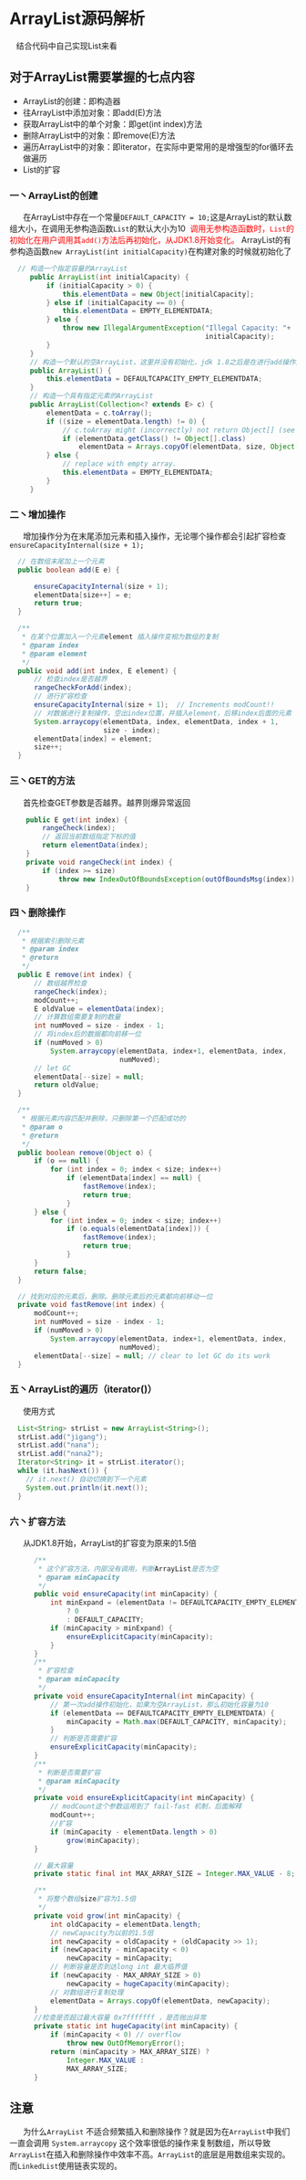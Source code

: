 # ArrayList源码解析
&nbsp;&nbsp;&nbsp;结合代码中自己实现List来看
## 对于ArrayList需要掌握的七点内容
* ArrayList的创建：即构造器
* 往ArrayList中添加对象：即add(E)方法
* 获取ArrayList中的单个对象：即get(int index)方法
* 删除ArrayList中的对象：即remove(E)方法
* 遍历ArrayList中的对象：即iterator，在实际中更常用的是增强型的for循环去做遍历
* List的扩容

### 一丶ArrayList的创建
&nbsp;&nbsp;&nbsp;&nbsp;&nbsp;
在ArrayList中存在一个常量`DEFAULT_CAPACITY = 10;`这是ArrayList的默认数组大小，在调用无参构造函数`List`的默认大小为10<font color=red>&nbsp;
调用无参构造函数时，`List`的初始化在用户调用其`add()`方法后再初始化，从JDK1.8开始变化。</font>
ArrayList的有参构造函数`new ArrayList(int initialCapacity)`在构建对象的时候就初始化了
```java
  // 构造一个指定容量的ArrayList
     public ArrayList(int initialCapacity) {
         if (initialCapacity > 0) {
             this.elementData = new Object[initialCapacity];
         } else if (initialCapacity == 0) {
             this.elementData = EMPTY_ELEMENTDATA;
         } else {
             throw new IllegalArgumentException("Illegal Capacity: "+
                                                initialCapacity);
         }
     }
     // 构造一个默认的空ArrayList，这里并没有初始化，jdk 1.8之后是在进行add操作后初始化
     public ArrayList() {
         this.elementData = DEFAULTCAPACITY_EMPTY_ELEMENTDATA;
     }
     // 构造一个具有指定元素的ArrayList
     public ArrayList(Collection<? extends E> c) {
         elementData = c.toArray();
         if ((size = elementData.length) != 0) {
             // c.toArray might (incorrectly) not return Object[] (see 6260652)
             if (elementData.getClass() != Object[].class)
                 elementData = Arrays.copyOf(elementData, size, Object[].class);
         } else {
             // replace with empty array.
             this.elementData = EMPTY_ELEMENTDATA;
         }
     }
```
### 二丶增加操作
&nbsp;&nbsp;&nbsp;&nbsp;&nbsp;
增加操作分为在末尾添加元素和插入操作，无论哪个操作都会引起扩容检查`ensureCapacityInternal(size + 1); `
```java
  // 在数组末尾加上一个元素
  public boolean add(E e) {

      ensureCapacityInternal(size + 1);
      elementData[size++] = e;
      return true;
  }

  /**
   * 在某个位置加入一个元素element 插入操作变相为数组的复制
   * @param index
   * @param element
   */
  public void add(int index, E element) {
      // 检查index是否越界
      rangeCheckForAdd(index);
      // 进行扩容检查
      ensureCapacityInternal(size + 1);  // Increments modCount!!
      // 对数据进行复制操作，空出index位置，并插入element，后移index后面的元素
      System.arraycopy(elementData, index, elementData, index + 1,
                       size - index);
      elementData[index] = element;
      size++;
  }
```
### 三丶GET的方法
&nbsp;&nbsp;&nbsp;&nbsp;&nbsp;
首先检查GET参数是否越界。越界则爆异常返回
```java
    public E get(int index) {
        rangeCheck(index);
        // 返回当前数组指定下标的值
        return elementData(index);
    }
    private void rangeCheck(int index) {
        if (index >= size)
            throw new IndexOutOfBoundsException(outOfBoundsMsg(index));
    }
```
### 四丶删除操作
```java
  /**
   * 根据索引删除元素
   * @param index
   * @return
   */
  public E remove(int index) {
      // 数组越界检查
      rangeCheck(index);
      modCount++;
      E oldValue = elementData(index);
      // 计算数组需要复制的数量
      int numMoved = size - index - 1;
      // 将index后的数据都向前移一位
      if (numMoved > 0)
          System.arraycopy(elementData, index+1, elementData, index,
                           numMoved);
      // let GC
      elementData[--size] = null;
      return oldValue;
  }

  /**
   * 根据元素内容匹配并删除，只删除第一个匹配成功的
   * @param o
   * @return
   */
  public boolean remove(Object o) {
      if (o == null) {
          for (int index = 0; index < size; index++)
              if (elementData[index] == null) {
                  fastRemove(index);
                  return true;
              }
      } else {
          for (int index = 0; index < size; index++)
              if (o.equals(elementData[index])) {
                  fastRemove(index);
                  return true;
              }
      }
      return false;
  }

  // 找到对应的元素后，删除。删除元素后的元素都向前移动一位
  private void fastRemove(int index) {
      modCount++;
      int numMoved = size - index - 1;
      if (numMoved > 0)
          System.arraycopy(elementData, index+1, elementData, index,
                           numMoved);
      elementData[--size] = null; // clear to let GC do its work
  }
```
### 五丶ArrayList的遍历（iterator()）
&nbsp;&nbsp;&nbsp;&nbsp;&nbsp;
使用方式
```java
  List<String> strList = new ArrayList<String>();
  strList.add("jigang");
  strList.add("nana");
  strList.add("nana2");
  Iterator<String> it = strList.iterator();
  while (it.hasNext()) {
    // it.next() 自动切换到下一个元素
    System.out.println(it.next());
  }
```
### 六丶扩容方法
&nbsp;&nbsp;&nbsp;&nbsp;&nbsp;
从JDK1.8开始，ArrayList的扩容变为原来的1.5倍
```java
      /**
       * 这个扩容方法，内部没有调用，判断ArrayList是否为空
       * @param minCapacity
       */
      public void ensureCapacity(int minCapacity) {
          int minExpand = (elementData != DEFAULTCAPACITY_EMPTY_ELEMENTDATA)
              ? 0
              : DEFAULT_CAPACITY;
          if (minCapacity > minExpand) {
              ensureExplicitCapacity(minCapacity);
          }
      }
      /**
       * 扩容检查
       * @param minCapacity
       */
      private void ensureCapacityInternal(int minCapacity) {
          // 第一次add操作初始化，如果为空ArrayList，那么初始化容量为10
          if (elementData == DEFAULTCAPACITY_EMPTY_ELEMENTDATA) {
              minCapacity = Math.max(DEFAULT_CAPACITY, minCapacity);
          }
          // 判断是否需要扩容
          ensureExplicitCapacity(minCapacity);
      }
      /**
       * 判断是否需要扩容
       * @param minCapacity
       */
      private void ensureExplicitCapacity(int minCapacity) {
          // modCount这个参数运用到了 fail-fast 机制，后面解释
          modCount++;
          //扩容
          if (minCapacity - elementData.length > 0)
              grow(minCapacity);
      }

      // 最大容量
      private static final int MAX_ARRAY_SIZE = Integer.MAX_VALUE - 8;

      /**
       * 将整个数组size扩容为1.5倍
       */
      private void grow(int minCapacity) {
          int oldCapacity = elementData.length;
          // newCapacity为以前的1.5倍
          int newCapacity = oldCapacity + (oldCapacity >> 1);
          if (newCapacity - minCapacity < 0)
              newCapacity = minCapacity;
          // 判断容量是否到达long int 最大临界值
          if (newCapacity - MAX_ARRAY_SIZE > 0)
              newCapacity = hugeCapacity(minCapacity);
          // 对数组进行复制处理
          elementData = Arrays.copyOf(elementData, newCapacity);
      }
      //检查是否超过最大容量 0x7fffffff ，是否抛出异常
      private static int hugeCapacity(int minCapacity) {
          if (minCapacity < 0) // overflow
              throw new OutOfMemoryError();
          return (minCapacity > MAX_ARRAY_SIZE) ?
              Integer.MAX_VALUE :
              MAX_ARRAY_SIZE;
      }
  ```
## 注意
&nbsp;&nbsp;&nbsp;&nbsp;&nbsp;
为什么`ArrayList` 不适合频繁插入和删除操作？就是因为在`ArrayList`中我们一直会调用 `System.arraycopy` 这个效率很低的操作来复制数组，所以导致`ArrayList`在插入和删除操作中效率不高。`ArrayList`的底层是用数组来实现的。而`LinkedList`使用链表实现的。
